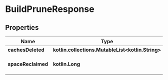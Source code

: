 
# BuildPruneResponse

## Properties
| Name | Type | Description | Notes |
| ------------ | ------------- | ------------- | ------------- |
| **cachesDeleted** | **kotlin.collections.MutableList&lt;kotlin.String&gt;** |  |  [optional] |
| **spaceReclaimed** | **kotlin.Long** | Disk space reclaimed in bytes |  [optional] |



